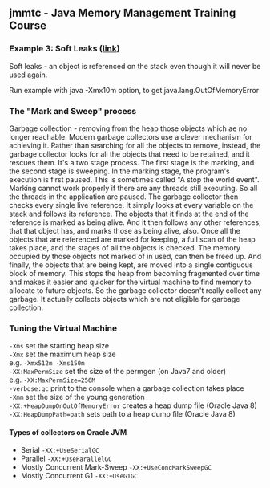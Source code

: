 jmmtc - Java Memory Management Training Course
----------------------------------------------

### Example 3: Soft Leaks ([link](src/main/java/learn/jvm/jmmtc/ex03softleaks))

Soft leaks - an object is referenced on the stack even though it will never be used again. 

Run example with java -Xmx10m option, to get java.lang.OutOfMemoryError

### The "Mark and Sweep" process

Garbage collection - removing from the heap those objects which ae no longer reachable.
Modern garbage collectors use a clever mechanism for achieving it. 
Rather than searching for all the objects to remove, instead, the garbage collector looks
for all the objects that need to be retained, and it rescues them.
It's a two stage process. The first stage is the marking, and the second stage is sweeping.
In the marking stage, the program's execution is first paused. This is sometimes called
"A stop the world event". Marking cannot work properly if there are any threads still executing.
So all the threads in the application are paused.
The garbage collector then checks every single live reference. It simply looks at every variable
on the stack and follows its reference. The objects that it finds at the end of the reference
is marked as being alive. And it then follows any other references, that that object has, 
and marks those as being alive, also.
Once all the objects that are referenced are marked for keeping, a full scan of the heap takes place,
and the stages of all the objects is checked.
The memory occupied by those objects not marked of in used, can then be freed up.
And finally, the objects that are being kept, are moved into a single contiguous block of memory.
This stops the heap from becoming fragmented over time and makes it easier and quicker 
for the virtual machine to find memory to allocate to future objects.
So the garbage collector doesn't really collect any garbage. It actually collects objects which
are not eligible for garbage collection.


### Tuning the Virtual Machine

`-Xms`    set the starting heap size  
`-Xmx`    set the maximum heap size  
e.g. `-Xmx512m -Xms150m`  
`-XX:MaxPermSize`     set the size of the permgen (on Java7 and older)  
e.g. `-XX:MaxPermSize=256M`  
`-verbose:gc`     print to the console when a garbage collection takes place  
`-Xmm`     set the size of the young generation  
`-XX:+HeapDumpOnOutOfMemoryError`  creates a heap dump file (Oracle Java 8)  
`-XX:HeapDumpPath=path`     sets path to a heap dump file (Oracle Java 8)  

#### Types of collectors on Oracle JVM

* Serial    `-XX:+UseSerialGC`
* Parallel  `-XX:+UseParallelGC`
* Mostly Concurrent Mark-Sweep `-XX:+UseConcMarkSweepGC`
* Mostly Concurrent G1  `-XX:+UseG1GC`
